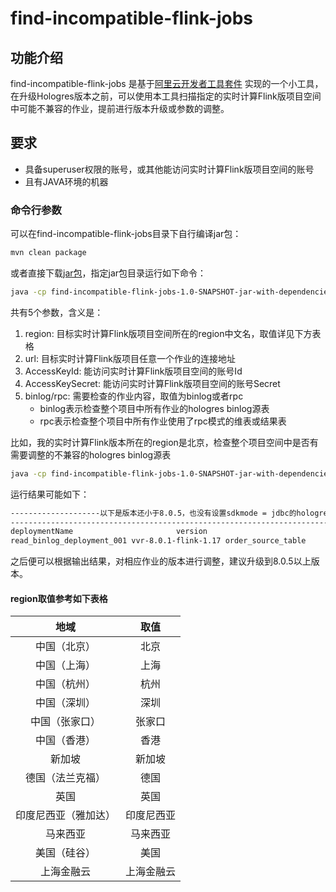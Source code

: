 # find-incompatible-flink-jobs

## 功能介绍
find-incompatible-flink-jobs 是基于[阿里云开发者工具套件](https://help.aliyun.com/zh/flink/developer-reference/getting-started-with-alibaba-cloud-sdk-for-java) 实现的一个小工具，
在升级Hologres版本之前，可以使用本工具扫描指定的实时计算Flink版项目空间中可能不兼容的作业，提前进行版本升级或参数的调整。

## 要求
- 具备superuser权限的账号，或其他能访问实时计算Flink版项目空间的账号
- 且有JAVA环境的机器

### 命令行参数

可以在find-incompatible-flink-jobs目录下自行编译jar包：
```bash
mvn clean package
```
或者直接下载[jar包](https://github.com/aliyun/alibabacloud-hologres-connectors/releases/download/release-1.4.0/find-incompatible-flink-jobs-1.0-SNAPSHOT-jar-with-dependencies.jar)，指定jar包目录运行如下命令：
```bash
java -cp find-incompatible-flink-jobs-1.0-SNAPSHOT-jar-with-dependencies.jar com.alibaba.hologres.FindIncompatibleFlinkJobs <region> <url> <AccessKeyId> <AccessKeySecret> <binlog/rpc>
```
共有5个参数，含义是：
 1. region: 目标实时计算Flink版项目空间所在的region中文名，取值详见下方表格
 2. url: 目标实时计算Flink版项目任意一个作业的连接地址
 3. AccessKeyId: 能访问实时计算Flink版项目空间的账号Id
 4. AccessKeySecret: 能访问实时计算Flink版项目空间的账号Secret
 5. binlog/rpc: 需要检查的作业内容，取值为binlog或者rpc
    * binlog表示检查整个项目中所有作业的hologres binlog源表
    * rpc表示检查整个项目中所有作业使用了rpc模式的维表或结果表

比如，我的实时计算Flink版本所在的region是北京，检查整个项目空间中是否有需要调整的不兼容的hologres binlog源表
```bash
java -cp find-incompatible-flink-jobs-1.0-SNAPSHOT-jar-with-dependencies.jar com.alibaba.hologres.FindIncompatibleFlinkJobs 北京 https://vvp.console.aliyun.com/web/aaa/zh/#/workspaces/my-workspace/namespaces/my-namespace/operations my-access-key-id my-access-key-secret binlog
```
运行结果可能如下：
```bash
--------------------以下是版本还小于8.0.5，也没有设置sdkmode = jdbc的hologres binlog 源表-------------------
-------------------------------------------------------------------------------------------------------------
deploymentName                       version                              tableName
read_binlog_deployment_001 vvr-8.0.1-flink-1.17 order_source_table
```
之后便可以根据输出结果，对相应作业的版本进行调整，建议升级到8.0.5以上版本。

#### region取值参考如下表格

|     地域     |   取值   |
|:----------:|:------:|
|  中国（北京）	   |   北京   |
|  中国（上海）	   |   上海   |
|  中国（杭州）	   |   杭州   |
|  中国（深圳）	   |   深圳   |
|  中国（张家口）	  |  张家口   |
|  中国（香港）	   |   香港   |
|    新加坡     |  	新加坡  |
|  德国（法兰克福）  |  	德国   |
|    英国	     |   英国   |
| 印度尼西亚（雅加达） | 	印度尼西亚 |
|   马来西亚	    |  马来西亚  |
|   美国（硅谷）   |  	美国   |
|   上海金融云	   | 上海金融云  |
